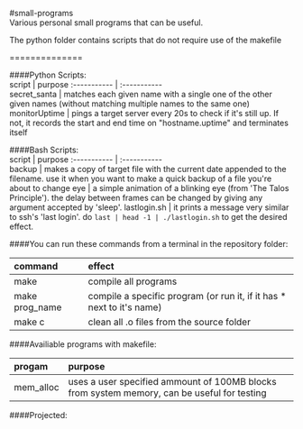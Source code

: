 #small-programs  
Various personal small programs that can be useful.

The python folder contains scripts that do not require use of the makefile  
  
==============  

####Python Scripts:  
script | purpose
:----------- | :-----------  
secret_santa | matches each given name with a single one of the other given names (without matching multiple names to the same one)
monitorUptime | pings a target server every 20s to check if it's still up. If not, it records the start and end time on "hostname.uptime" and terminates itself

####Bash Scripts:  
script | purpose
:----------- | :-----------  
backup | makes a copy of target file with the current date appended to the filename. use it when you want to make a quick backup of a file you're about to change
eye | a simple animation of a blinking eye (from 'The Talos Principle'). the delay between frames can be changed by giving any argument accepted by 'sleep'.
lastlogin.sh | it prints a message very similar to ssh's 'last login'. do `last | head -1 | ./lastlogin.sh` to get the desired effect.

####You can run these commands from a terminal in the repository folder:  

command | effect  
:---------- | :----------  
make | compile all programs  
make prog_name | compile a specific program (or run it, if it has * next to it's name) 
make c | clean all .o files from the source folder  

####Availiable programs with makefile:  
  
progam | purpose
:----------- | :-----------  
mem_alloc | uses a user specified ammount of 100MB blocks from system memory, can be useful for testing

####Projected:
